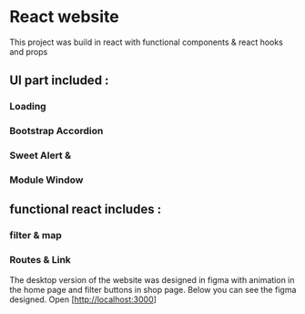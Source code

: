 # React website 

This project was build in react with functional components & react hooks and props
## UI part included :
### Loading
### Bootstrap Accordion
### Sweet Alert &
### Module Window

## functional react includes :
### filter & map
### Routes & Link 

The desktop version of the website was designed in figma with animation in the home page and filter buttons in shop page.
Below you can see the figma designed.
Open [[http://localhost:3000](https://www.figma.com/design/z1PU7tEPILqDR4sTnQl7Zs/Organic-beauty-store---Rodika?node-id=0-1&t=igFbgdqai7Q5IxOY-1)]
